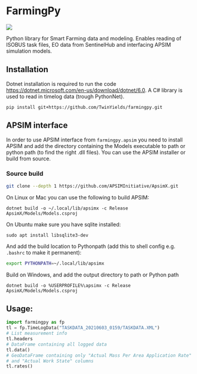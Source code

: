 # FarmingPy

[![](https://img.shields.io/badge/docs-dev-blue.svg)](https://twinyields.github.io)


Python library for Smart Farming data and modeling. Enables reading of ISOBUS task files, EO data from SentinelHub and interfacing APSIM simulation models.

## Installation

Dotnet installation is required to run the code https://dotnet.microsoft.com/en-us/download/dotnet/6.0. A C# library is used to read in timelog data (trough PythonNet).

```
pip install git+https://github.com/TwinYields/farmingpy.git
```

## APSIM interface

In order to use APSIM interface from `farmingpy.apsim` you need to install APSIM and add the directory containing the Models executable to path or python path (to find the right .dll files). You can use the APSIM installer or build from source.

### Source build

```bash
git clone --depth 1 https://github.com/APSIMInitiative/ApsimX.git
```

On Linux or Mac you can use the following to build APSIM:

```
dotnet build -o ~/.local/lib/apsimx -c Release ApsimX/Models/Models.csproj
```

On Ubuntu make sure you have sqlite installed:

```
sudo apt install libsqlite3-dev
```

And add the build location to Pythonpath (add this to shell config e.g. `.bashrc` to make it permanent):

```bash
export PYTHONPATH=~/.local/lib/apsimx
```

Build on Windows, and add the output directory to path or Python path

```
dotnet build -o %USERPROFILE%\apsimx -c Release ApsimX/Models/Models.csproj
```



## Usage:

```python
import farmingpy as fp
tl = fp.TimeLogData("TASKDATA_20210603_0159/TASKDATA.XML")
# List measurement info
tl.headers
# DataFrame containing all logged data
tl.data()
# GeoDataFrame containing only "Actual Mass Per Area Application Rate" (DD entity 7)
# and "Actual Work State" columns
tl.rates()
```



